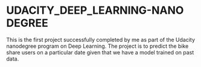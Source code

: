 # UDACITY_DEEP_LEARNING-NANO DEGREE

This is the first project successfully completed by me as part of the Udacity nanodegree program on Deep Learning. The project is to predict the bike share users on a particular date given that we have a model trained on past data.
